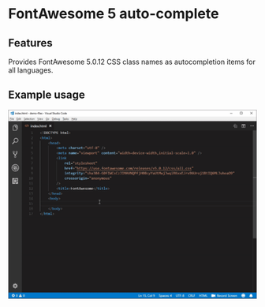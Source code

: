 # FontAwesome 5 auto-complete

## Features
Provides FontAwesome 5.0.12 CSS class names as autocompletion items for all languages.

## Example usage
![](video/demo-01.gif)